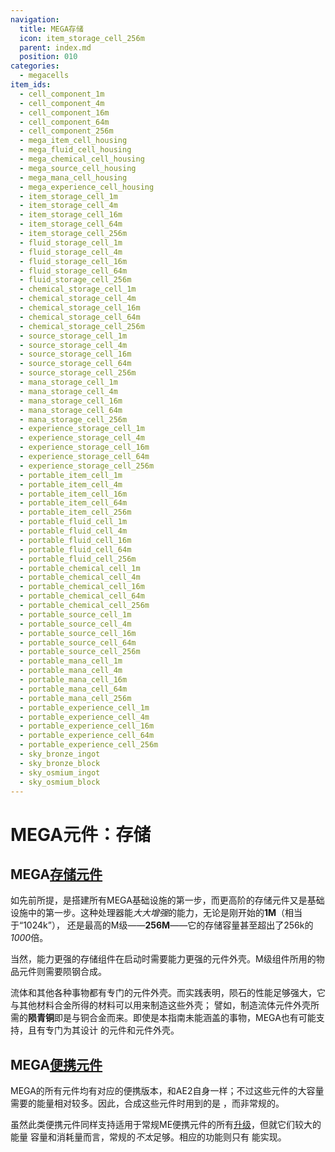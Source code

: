```yaml
---
navigation:
  title: MEGA存储
  icon: item_storage_cell_256m
  parent: index.md
  position: 010
categories:
  - megacells
item_ids:
  - cell_component_1m
  - cell_component_4m
  - cell_component_16m
  - cell_component_64m
  - cell_component_256m
  - mega_item_cell_housing
  - mega_fluid_cell_housing
  - mega_chemical_cell_housing
  - mega_source_cell_housing
  - mega_mana_cell_housing
  - mega_experience_cell_housing
  - item_storage_cell_1m
  - item_storage_cell_4m
  - item_storage_cell_16m
  - item_storage_cell_64m
  - item_storage_cell_256m
  - fluid_storage_cell_1m
  - fluid_storage_cell_4m
  - fluid_storage_cell_16m
  - fluid_storage_cell_64m
  - fluid_storage_cell_256m
  - chemical_storage_cell_1m
  - chemical_storage_cell_4m
  - chemical_storage_cell_16m
  - chemical_storage_cell_64m
  - chemical_storage_cell_256m
  - source_storage_cell_1m
  - source_storage_cell_4m
  - source_storage_cell_16m
  - source_storage_cell_64m
  - source_storage_cell_256m
  - mana_storage_cell_1m
  - mana_storage_cell_4m
  - mana_storage_cell_16m
  - mana_storage_cell_64m
  - mana_storage_cell_256m
  - experience_storage_cell_1m
  - experience_storage_cell_4m
  - experience_storage_cell_16m
  - experience_storage_cell_64m
  - experience_storage_cell_256m
  - portable_item_cell_1m
  - portable_item_cell_4m
  - portable_item_cell_16m
  - portable_item_cell_64m
  - portable_item_cell_256m
  - portable_fluid_cell_1m
  - portable_fluid_cell_4m
  - portable_fluid_cell_16m
  - portable_fluid_cell_64m
  - portable_fluid_cell_256m
  - portable_chemical_cell_1m
  - portable_chemical_cell_4m
  - portable_chemical_cell_16m
  - portable_chemical_cell_64m
  - portable_chemical_cell_256m
  - portable_source_cell_1m
  - portable_source_cell_4m
  - portable_source_cell_16m
  - portable_source_cell_64m
  - portable_source_cell_256m
  - portable_mana_cell_1m
  - portable_mana_cell_4m
  - portable_mana_cell_16m
  - portable_mana_cell_64m
  - portable_mana_cell_256m
  - portable_experience_cell_1m
  - portable_experience_cell_4m
  - portable_experience_cell_16m
  - portable_experience_cell_64m
  - portable_experience_cell_256m
  - sky_bronze_ingot
  - sky_bronze_block
  - sky_osmium_ingot
  - sky_osmium_block
---
```


# MEGA元件：存储

<GameScene zoom="8" background="transparent">
  <ImportStructure src="assets/assemblies/drive_cells.snbt" />
  <IsometricCamera yaw="195" pitch="10" />
</GameScene>

## MEGA[存储元件](ae2:items-blocks-machines/storage_cells.md)

<Row>
  <ItemImage id="mega_item_cell_housing" scale="4" />
  <ItemImage id="item_storage_cell_1m" scale="4" />
  <ItemImage id="item_storage_cell_4m" scale="4" />
  <ItemImage id="item_storage_cell_16m" scale="4" />
  <ItemImage id="item_storage_cell_64m" scale="4" />
  <ItemImage id="item_storage_cell_256m" scale="4" />
</Row>

如先前所提，<ItemLink id="megacells:accumulation_processor" />是搭建所有MEGA基础设施的第一步，而更高阶的存储元件又是基础
设施中的第一步。这种处理器能*大大增强*<ItemLink id="ae2:cell_component_256k" />的能力，无论是刚开始的**1M**（相当于“1024k”），
还是最高的M级——**256M**——它的存储容量甚至超出了256k的*1000*倍。

<RecipeFor id="cell_component_1m" />
<RecipeFor id="cell_component_4m" />
<RecipeFor id="cell_component_16m" />
<RecipeFor id="cell_component_64m" />
<RecipeFor id="cell_component_256m" />

当然，能力更强的存储组件在启动时需要能力更强的元件外壳。M级组件所用的物品元件则需要陨钢合成。

<Row>
  <RecipeFor id="mega_item_cell_housing" />
  <Recipe id="cells/standard/item_storage_cell_1m" />
  <Recipe id="cells/standard/item_storage_cell_1m_with_housing" />
</Row>

流体和其他各种事物都有专门的元件外壳。而实践表明，陨石的性能足够强大，它与其他材料合金所得的材料可以用来制造这些外壳；
譬如，制造流体元件外壳所需的**陨青铜**即是与铜合金而来。即使是本指南未能涵盖的事物，MEGA也有可能支持，且有专门为其设计
的元件和元件外壳。

<Row>
  <ItemImage id="sky_bronze_ingot" scale="4" />
  <ItemImage id="mega_fluid_cell_housing" scale="4" />
  <ItemImage id="fluid_storage_cell_1m" scale="4" />
  <ItemImage id="fluid_storage_cell_4m" scale="4" />
  <ItemImage id="fluid_storage_cell_16m" scale="4" />
  <ItemImage id="fluid_storage_cell_64m" scale="4" />
  <ItemImage id="fluid_storage_cell_256m" scale="4" />
</Row>

<Row>
  <Recipe id="transform/sky_bronze_ingot" />
  <RecipeFor id="mega_fluid_cell_housing" />
</Row>

## MEGA[便携元件](ae2:items-blocks-machines/storage_cells.md#便携物品元件)

MEGA的所有元件均有对应的便携版本，和AE2自身一样；不过这些元件的大容量需要的能量相对较多。因此，合成这些元件时用到的是
<ItemLink id="ae2:dense_energy_cell" />，而非常规的<ItemLink id="ae2:energy_cell" />。

虽然此类便携元件同样支持适用于常规ME便携元件的所有[升级](ae2:items-blocks-machines/upgrade_cards.md)，但就它们较大的能量
容量和消耗量而言，常规的<ItemLink id="ae2:energy_card" />*不太*足够。相应的功能则只有
<ItemLink id="megacells:greater_energy_card" />能实现。

<Row>
  <RecipeFor id="portable_item_cell_1m" />
</Row>
